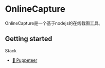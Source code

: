 # OnlineCapture
OnlineCapture是一个基于nodejs的在线截图工具。

## Getting started
Stack
* [📸 Puppeteer](https://github.com/puppeteer/puppeteer)

